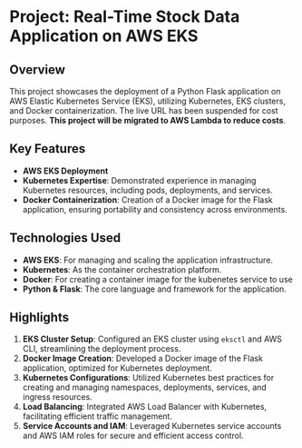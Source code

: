 # Project: Real-Time Stock Data Application on AWS EKS

## Overview
This project showcases the deployment of a Python Flask application on AWS Elastic Kubernetes Service (EKS), utilizing Kubernetes, EKS clusters, and Docker containerization. The live URL has been suspended for cost purposes. **This project will be migrated to AWS Lambda to reduce costs**.

## Key Features

- **AWS EKS Deployment**
- **Kubernetes Expertise**: Demonstrated experience in managing Kubernetes resources, including pods, deployments, and services.
- **Docker Containerization**: Creation of a Docker image for the Flask application, ensuring portability and consistency across environments.

## Technologies Used

- **AWS EKS**: For managing and scaling the application infrastructure.
- **Kubernetes**: As the container orchestration platform.
- **Docker**: For creating a container image for the kubenetes service to use
- **Python & Flask**: The core language and framework for the application.

## Highlights

1. **EKS Cluster Setup**: Configured an EKS cluster using `eksctl` and AWS CLI, streamlining the deployment process.
2. **Docker Image Creation**: Developed a Docker image of the Flask application, optimized for Kubernetes deployment.
3. **Kubernetes Configurations**: Utilized Kubernetes best practices for creating and managing namespaces, deployments, services, and ingress resources.
4. **Load Balancing**: Integrated AWS Load Balancer with Kubernetes, facilitating efficient traffic management.
5. **Service Accounts and IAM**: Leveraged Kubernetes service accounts and AWS IAM roles for secure and efficient access control.
